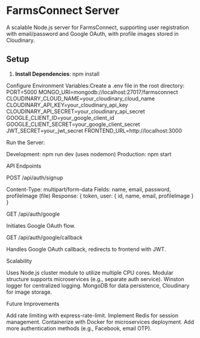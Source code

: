 # FarmsConnect Server

A scalable Node.js server for FarmsConnect, supporting user registration with email/password and Google OAuth, with profile images stored in Cloudinary.

## Setup

1. **Install Dependencies**:
   npm install


Configure Environment Variables:Create a .env file in the root directory:
PORT=5000
MONGO_URI=mongodb://localhost:27017/farmsconnect
CLOUDINARY_CLOUD_NAME=your_cloudinary_cloud_name
CLOUDINARY_API_KEY=your_cloudinary_api_key
CLOUDINARY_API_SECRET=your_cloudinary_api_secret
GOOGLE_CLIENT_ID=your_google_client_id
GOOGLE_CLIENT_SECRET=your_google_client_secret
JWT_SECRET=your_jwt_secret
FRONTEND_URL=http://localhost:3000


Run the Server:

Development: npm run dev (uses nodemon)
Production: npm start



API Endpoints

POST /api/auth/signup

Content-Type: multipart/form-data
Fields: name, email, password, profileImage (file)
Response: { token, user: { id, name, email, profileImage } }


GET /api/auth/google

Initiates Google OAuth flow.


GET /api/auth/google/callback

Handles Google OAuth callback, redirects to frontend with JWT.



Scalability

Uses Node.js cluster module to utilize multiple CPU cores.
Modular structure supports microservices (e.g., separate auth service).
Winston logger for centralized logging.
MongoDB for data persistence, Cloudinary for image storage.

Future Improvements

Add rate limiting with express-rate-limit.
Implement Redis for session management.
Containerize with Docker for microservices deployment.
Add more authentication methods (e.g., Facebook, email OTP).


